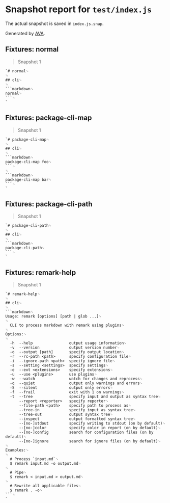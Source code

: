 # Snapshot report for `test/index.js`

The actual snapshot is saved in `index.js.snap`.

Generated by [AVA](https://ava.li).

## Fixtures: normal

> Snapshot 1

    `# normal␊
    ␊
    ## cli␊
    ␊
    ```markdown␊
    normal␊
    ```␊
    `

## Fixtures: package-cli-map

> Snapshot 1

    `# package-cli-map␊
    ␊
    ## cli␊
    ␊
    ```markdown␊
    package-cli-map foo␊
    ```␊
    ␊
    ```markdown␊
    package-cli-map bar␊
    ```␊
    `

## Fixtures: package-cli-path

> Snapshot 1

    `# package-cli-path␊
    ␊
    ## cli␊
    ␊
    ```markdown␊
    package-cli-path␊
    ```␊
    `

## Fixtures: remark-help

> Snapshot 1

    `# remark-help␊
    ␊
    ## cli␊
    ␊
    ```markdown␊
    Usage: remark [options] [path | glob ...]␊
    ␊
      CLI to process markdown with remark using plugins␊
    ␊
    Options:␊
    ␊
      -h  --help                output usage information␊
      -v  --version             output version number␊
      -o  --output [path]       specify output location␊
      -r  --rc-path <path>      specify configuration file␊
      -i  --ignore-path <path>  specify ignore file␊
      -s  --setting <settings>  specify settings␊
      -e  --ext <extensions>    specify extensions␊
      -u  --use <plugins>       use plugins␊
      -w  --watch               watch for changes and reprocess␊
      -q  --quiet               output only warnings and errors␊
      -S  --silent              output only errors␊
      -f  --frail               exit with 1 on warnings␊
      -t  --tree                specify input and output as syntax tree␊
          --report <reporter>   specify reporter␊
          --file-path <path>    specify path to process as␊
          --tree-in             specify input as syntax tree␊
          --tree-out            output syntax tree␊
          --inspect             output formatted syntax tree␊
          --[no-]stdout         specify writing to stdout (on by default)␊
          --[no-]color          specify color in report (on by default)␊
          --[no-]config         search for configuration files (on by default)␊
          --[no-]ignore         search for ignore files (on by default)␊
    ␊
    Examples:␊
    ␊
      # Process `input.md`␊
      $ remark input.md -o output.md␊
    ␊
      # Pipe␊
      $ remark < input.md > output.md␊
    ␊
      # Rewrite all applicable files␊
      $ remark . -o␊
    ```␊
    `

